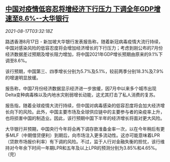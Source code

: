 <!--1629172862000-->
[中国对疫情低容忍将增经济下行压力 下调全年GDP增速至8.6%--大华银行](https://cn.reuters.com/article/uob-china-economy-covid-0817-idCNKBS2FI08K)
------

<div><i>2021-08-17T03:32:18Z</i></div><p>路透香港8月17日 - 新加坡大华银行发表报告称，随着新冠病毒疫情大流行持续，中国对感染风险的低容忍度将会增加经济增长的下行压力；考虑到刚公布的7月份经济数据差过预期及增长阻力增加，将中国2021年GDP增长预期由原来的9.1%下调至8.6%。</p><p>该行预期，中国第三、四季增长分别为5.7%及5.1%，较前两季分别18.3%及7.9%的增速明显放缓。</p><p>报告称，中国7月份经济数据显示经济进一步放缓，因7月中以来多个城市出现Delta变种病毒株以及内地水灾削弱增长动能，这尤其打击了私人消费的复苏。</p><p>报告指，随着全球疫情大流行持续，但中国对病毒感染的低容忍度将会加大经济增长向下的风险。此外，中国主要市场及全球供应链中的主要参与者的染疫率上升，也将损害中国的制造业。因此，该行预期中国下半年的经济增长将面对更大风险。</p><p>大华银行并预期，中国央行今年将会再下调存款准备金率一次，以在今年稍后有更多MLF（中期借贷便利）到期后，向市场注入更多流动性。这亦可能意味着LPR（贷款市场报价利率）有下调的风险。不过，监于人行对金融失衡的担忧，该行维持对今年余下时间一年期LPR和五年及以上LPR的预测分别为3.85%和4.65%。（完）</p>
